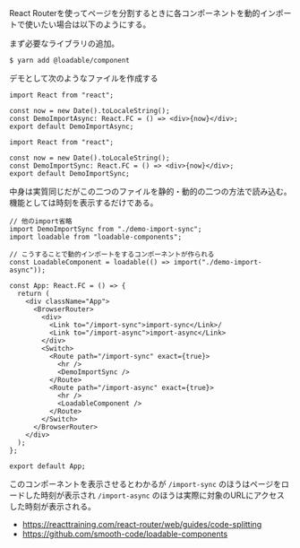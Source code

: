 React Routerを使ってページを分割するときに各コンポーネントを動的インポートで使いたい場合は以下のようにする。

まず必要なライブラリの追加。

```
$ yarn add @loadable/component
```
デモとして次のようなファイルを作成する

```demo-import-async.tsx
import React from "react";

const now = new Date().toLocaleString();
const DemoImportAsync: React.FC = () => <div>{now}</div>;
export default DemoImportAsync;
```

```demo-import-sync.tsx
import React from "react";

const now = new Date().toLocaleString();
const DemoImportSync: React.FC = () => <div>{now}</div>;
export default DemoImportSync;
```
中身は実質同じだがこの二つのファイルを静的・動的の二つの方法で読み込む。
機能としては時刻を表示するだけである。

```App.tsx
// 他のimport省略
import DemoImportSync from "./demo-import-sync";
import loadable from "loadable-components";

// こうすることで動的インポートをするコンポーネントが作られる
const LoadableComponent = loadable(() => import("./demo-import-async"));

const App: React.FC = () => {
  return (
    <div className="App">
      <BrowserRouter>
        <div>
          <Link to="/import-sync">import-sync</Link>/
          <Link to="/import-async">import-async</Link>
        </div>
        <Switch>
          <Route path="/import-sync" exact={true}>
            <hr />
            <DemoImportSync />
          </Route>
          <Route path="/import-async" exact={true}>
            <hr />
            <LoadableComponent />
          </Route>
        </Switch>
      </BrowserRouter>
    </div>
  );
};

export default App;
```

このコンポーネントを表示させるとわかるが `/import-sync` のほうはページをロードした時刻が表示され `/import-async` のほうは実際に対象のURLにアクセスした時刻が表示される。

* https://reacttraining.com/react-router/web/guides/code-splitting
* https://github.com/smooth-code/loadable-components
